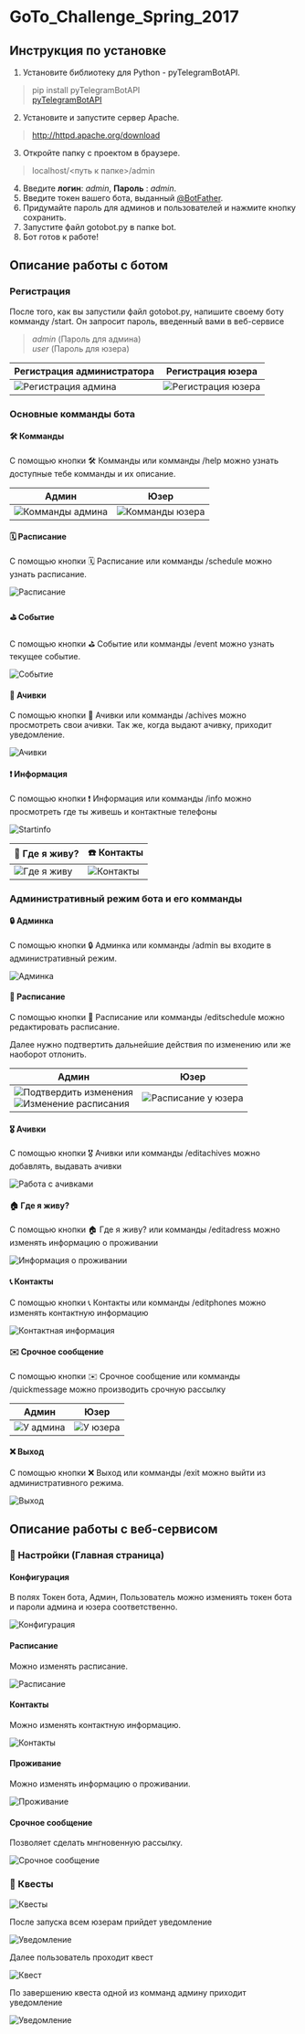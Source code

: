 # GoTo_Challenge_Spring_2017

## Инструкция по установке
1. Установите библиотеку для Python - pyTelegramBotAPI.
> pip install pyTelegramBotAPI<br>
>[pyTelegramBotAPI](https://github.com/eternnoir/pyTelegramBotAPI)
2. Установите и запустите сервер Apache.
> http://httpd.apache.org/download
3. Откройте папку с проектом в браузере.
> localhost/<путь к папке>/admin
4. Введите **логин**: *admin*, **Пароль** : *admin*.
5. Введите токен вашего бота, выданный [@BotFather](https://telegram.me/botfather).
6. Придумайте пароль для админов и пользователей и нажмите кнопку сохранить.
7. Запустите файл gotobot.py в папке bot.
8. Бот готов к работе!

## Описание работы с ботом

### Регистрация
После того, как вы запустили файл gotobot.py, напишите своему боту комманду /start. 
Он запросит пароль, введенный вами в веб-сервисе
> *admin* (Пароль для админа)<br>
> *user* (Пароль для юзера)

Регистрация администратора | Регистрация юзера
------------ | -------------
![Регистрация админа](/screenshots/registeradmin.PNG)|![Регистрация юзера](/screenshots/registeruser.PNG)

### Основные комманды бота
#### 🛠 Комманды
С помощью кнопки 🛠 Комманды или комманды /help можно узнать доступные тебе комманды и их описание.

Админ | Юзер
------------ | -------------
![Комманды админа](/screenshots/commandsadmin.png)|![Комманды юзера](/screenshots/commandsuser.png)

#### 🗓 Расписание
С помощью кнопки 🗓 Расписание или комманды /schedule можно узнать расписание.

![Расписание](/screenshots/schedule.png)

#### ⛳️ Событие
С помощью кнопки ⛳️ Событие или комманды /event можно узнать текущее событие.

![Событие](/screenshots/event.png)
#### 🏅 Ачивки
С помощью кнопки 🏅 Ачивки или комманды /achives можно просмотреть свои ачивки. Так же, когда выдают ачивку, приходит уведомление.

![Ачивки](/screenshots/achives.png)

#### ❗️ Информация
С помощью кнопки ❗️ Информация или комманды /info можно просмотреть где ты живешь и контактные телефоны

![Startinfo](/screenshots/infofirst.png)

🏡 Где я живу? | ☎️ Контакты
------------ | -------------
![Где я живу](/screenshots/infoadress.png)|![Контакты](/screenshots/infophones.png)

### Административный режим бота и его комманды
#### 🔒 Админка
С помощью кнопки 🔒 Админка или комманды /admin вы входите в административный режим.

![Админка](/screenshots/admin.png)

#### 📆 Расписание
С помощью кнопки 📆 Расписание или комманды /editschedule можно редактировать расписание.

Далее нужно подтвертить дальнейшие действия по изменению или же наоборот отлонить.

Админ | Юзер
------------ | -------------
![Подтвердить изменения](/screenshots/confirmeditschedule.png)<br>![Изменение расписания](/screenshots/editschedule.png)|![Расписание у юзера](/screenshots/scheduleuser.png)

#### 🎖 Ачивки
С помощью кнопки 🎖 Ачивки или комманды /editachives можно добавлять, выдавать ачивки

![Работа с ачивками](/screenshots/editachives.png)

#### 🏠 Где я живу?
С помощью кнопки 🏠 Где я живу? или комманды /editadress можно изменять информацию о проживании

![Информация о проживании](/screenshots/editadress.png)

#### 📞 Контакты
С помощью кнопки 📞 Контакты или комманды /editphones можно изменять контактную информацию

![Контактная информация](/screenshots/editphones.png)

#### ✉️ Срочное сообщение
С помощью кнопки ✉️ Срочное сообщение или комманды /quickmessage можно производить срочную рассылку

Админ | Юзер
------------ | -------------
![У админа](/screenshots/messageadmin.png)|![У юзера](/screenshots/messageuser.png)

#### ❌ Выход
С помощью кнопки ❌ Выход или комманды /exit можно выйти из административного режима.

![Выход](/screenshots/exit.png)


## Описание работы с веб-сервисом
###  🔧 Настройки (Главная страница)

#### Конфигурация
В полях Токен бота, Админ, Пользователь можно измениять токен бота и пароли админа и юзера соответственно.

![Конфигурация](/screenshots/configure.png)

#### Расписание
Можно изменять расписание.

![Расписание](/screenshots/scheduleweb.png)

#### Контакты
Можно изменять контактную информацию.

![Контакты](/screenshots/contacts.png)


#### Проживание
Можно изменять информацию о проживании.

![Проживание](/screenshots/adressweb.png)

#### Срочное сообщение
Позволяет сделать мнгновенную рассылку.

![Срочное сообщение](/screenshots/messageweb.png)

###  🎯 Квесты
![Квесты](/screenshots/questweb.png)

После запуска всем юзерам прийдет уведомление

![Уведомление](/screenshots/startquest.png)

Далее пользователь проходит квест

![Квест](/screenshots/quest.png)

По завершению квеста одной из комманд админу приходит уведомление

![Уведомление](/screenshots/adminquest.png)
